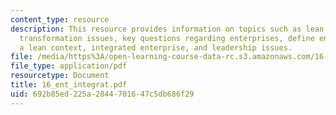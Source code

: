 ```yaml
---
content_type: resource
description: This resource provides information on topics such as lean enterprise
  transformation issues, key questions regarding enterprises, define enterprise in
  a lean context, integrated enterprise, and leadership issues.
file: /media/https%3A/open-learning-course-data-rc.s3.amazonaws.com/16-852j-integrating-the-lean-enterprise-fall-2005/692b85ed225a2844701647c5db686f29_16_ent_integrat.pdf
file_type: application/pdf
resourcetype: Document
title: 16_ent_integrat.pdf
uid: 692b85ed-225a-2844-7016-47c5db686f29
---
```

